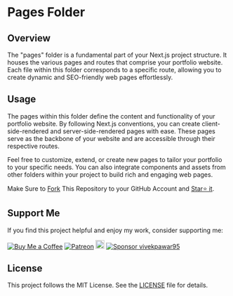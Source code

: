 # Pages Folder

## Overview

The "pages" folder is a fundamental part of your Next.js project structure. It houses the various pages and routes that comprise your portfolio website. Each file within this folder corresponds to a specific route, allowing you to create dynamic and SEO-friendly web pages effortlessly.

## Usage

The pages within this folder define the content and functionality of your portfolio website. By following Next.js conventions, you can create client-side-rendered and server-side-rendered pages with ease. These pages serve as the backbone of your website and are accessible through their respective routes.

Feel free to customize, extend, or create new pages to tailor your portfolio to your specific needs. You can also integrate components and assets from other folders within your project to build rich and engaging web pages.

Make Sure to [Fork](https://github.com/vivekpawar95/portfolio/fork) This Repository to your GitHub Account and [Star⭐ it](https://github.com/vivekpawar95/portfolio/stargazers).

## Support Me

If you find this project helpful and enjoy my work, consider supporting me:

[![Buy Me a Coffee](https://img.shields.io/badge/Buy%20Me%20a%20Coffee-Donate-orange?logo=buy-me-a-coffee&s=20)](https://www.buymeacoffee.com/vivekpawar)
[![Patreon](https://img.shields.io/badge/Patreon-Support-red?logo=patreon&s=20)](https://www.patreon.com/vivek_pawar)
<a href="https://ko-fi.com/vivekpawar"><img src="https://ko-fi.com/img/githubbutton_sm.svg" alt="Ko-fi" height="20"></a>
[![Sponsor vivekpawar95](https://img.shields.io/badge/Sponsor-vivek--pawar-brightgreen?logo=github)](https://github.com/sponsors/vivekpawar95)

## License

This project follows the MIT License. See the [LICENSE](../LICENSE.md) file for details.
